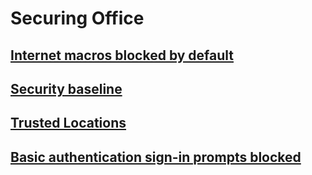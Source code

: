# Securing Office
## [Internet macros blocked by default](internet-macros-blocked.md)
## [Security baseline](security-baseline.md)
## [Trusted Locations](trusted-locations.md)
## [Basic authentication sign-in prompts blocked](basic-authentication-prompts-blocked.md)
